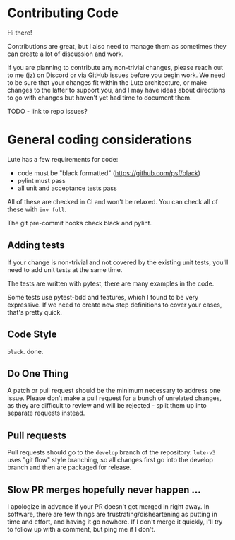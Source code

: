# Contributing Code

Hi there!

Contributions are great, but I also need to manage them as sometimes
they can create a lot of discussion and work.

If you are planning to contribute any non-trivial changes, please
reach out to me (jz) on Discord or via GitHub issues before you begin
work.  We need to be sure that your changes fit within the Lute
architecture, or make changes to the latter to support you, and I may
have ideas about directions to go with changes but haven't yet had
time to document them.

TODO - link to repo issues?

# General coding considerations

Lute has a few requirements for code:

* code must be "black formatted" (https://github.com/psf/black)
* pylint must pass
* all unit and acceptance tests pass

All of these are checked in CI and won't be relaxed.  You can check
all of these with `inv full`.

The git pre-commit hooks check black and pylint.

## Adding tests

If your change is non-trivial and not covered by the existing unit
tests, you'll need to add unit tests at the same time.

The tests are written with pytest, there are many examples in the code.

Some tests use pytest-bdd and features, which I found to be very
expressive.  If we need to create new step definitions to cover your
cases, that's pretty quick.

## Code Style

`black`.  done.

## Do One Thing

A patch or pull request should be the minimum necessary to address one issue.
Please don't make a pull request for a bunch of unrelated changes, as they are
difficult to review and will be rejected - split them up into separate
requests instead.

## Pull requests

Pull requests should go to the `develop` branch of the repository.
`lute-v3` uses "git flow" style branching, so all changes first go
into the develop branch and then are packaged for release.

## Slow PR merges hopefully never happen ...

I apologize in advance if your PR doesn't get merged in right away.
In software, there are few things are frustrating/disheartening as
putting in time and effort, and having it go nowhere.  If I don't
merge it quickly, I'll try to follow up with a comment, but ping me if
I don't.